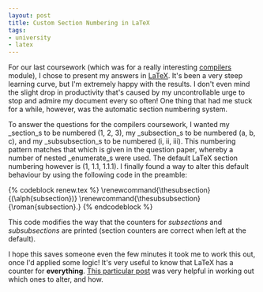 ```yaml
--- 
layout: post
title: Custom Section Numbering in LaTeX
tags: 
- university
- latex
---
```


For our last coursework (which was for a really interesting [compilers][g52cmp]
module), I chose to present my answers in [LaTeX][latex]. It's been a very
steep learning curve, but I'm extremely happy with the results. I don't even
mind the slight drop in productivity that's caused by my uncontrollable urge to
stop and admire my document every so often! One thing that had me stuck for
a while, however, was the automatic section numbering system.

To answer the questions for the compilers coursework, I wanted my _section_s to
be numbered (1, 2, 3), my _subsection_s to be numbered (a, b, c), and my
_subsubsection_s to be numbered (i, ii, iii). This numbering pattern matches
that which is given in the question paper, whereby a number of nested
_enumerate_s were used. The default LaTeX section numbering however is (1, 1.1,
1.1.1). I finally found a way to alter this default behaviour by using the
following code in the preamble:

{% codeblock renew.tex %}
\renewcommand{\thesubsection}{(\alph{subsection})}
\renewcommand{\thesubsubsection}{\roman{subsection}.}
{% endcodeblock %}

This code modifies the way that the counters for _subsections_ and
_subsubsections_ are printed (section counters are correct when left at the
default).

I hope this saves someone even the few minutes it took me to work this out,
once I'd applied some logic! It's very useful to know that LaTeX has a counter
for **everything**. [This particular post][counters] was very helpful in
working out which ones to alter, and how.

[g52cmp]: http://www.cs.nott.ac.uk/~nhn/G52CMP/ "G52CMP"
[latex]: http://www.latex-project.org/ "LaTeX"
[counters]: http://texblog.wordpress.com/2007/07/25/counters-in-latex/ "Counters in LaTeX"
